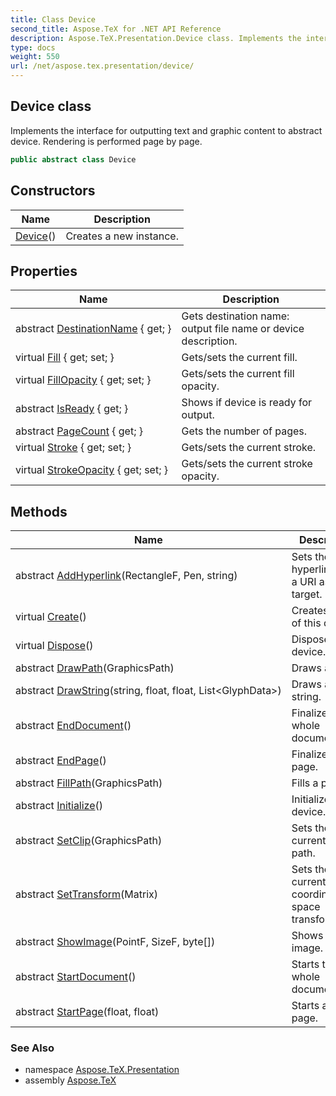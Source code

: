 ```yaml
---
title: Class Device
second_title: Aspose.TeX for .NET API Reference
description: Aspose.TeX.Presentation.Device class. Implements the interface for outputting text and graphic content to abstract device. Rendering is performed page by page
type: docs
weight: 550
url: /net/aspose.tex.presentation/device/
---
```

## Device class

Implements the interface for outputting text and graphic content to abstract device. Rendering is performed page by page.

```csharp
public abstract class Device
```

## Constructors

| Name | Description |
| --- | --- |
| [Device](device/)() | Creates a new instance. |

## Properties

| Name | Description |
| --- | --- |
| abstract [DestinationName](../../aspose.tex.presentation/device/destinationname/) { get; } | Gets destination name: output file name or device description. |
| virtual [Fill](../../aspose.tex.presentation/device/fill/) { get; set; } | Gets/sets the current fill. |
| virtual [FillOpacity](../../aspose.tex.presentation/device/fillopacity/) { get; set; } | Gets/sets the current fill opacity. |
| abstract [IsReady](../../aspose.tex.presentation/device/isready/) { get; } | Shows if device is ready for output. |
| abstract [PageCount](../../aspose.tex.presentation/device/pagecount/) { get; } | Gets the number of pages. |
| virtual [Stroke](../../aspose.tex.presentation/device/stroke/) { get; set; } | Gets/sets the current stroke. |
| virtual [StrokeOpacity](../../aspose.tex.presentation/device/strokeopacity/) { get; set; } | Gets/sets the current stroke opacity. |

## Methods

| Name | Description |
| --- | --- |
| abstract [AddHyperlink](../../aspose.tex.presentation/device/addhyperlink/)(RectangleF, Pen, string) | Sets the hyperlink with a URI as its target. |
| virtual [Create](../../aspose.tex.presentation/device/create/)() | Creates a copy of this device. |
| virtual [Dispose](../../aspose.tex.presentation/device/dispose/)() | Disposes the device. |
| abstract [DrawPath](../../aspose.tex.presentation/device/drawpath/)(GraphicsPath) | Draws a path. |
| abstract [DrawString](../../aspose.tex.presentation/device/drawstring/)(string, float, float, List&lt;GlyphData&gt;) | Draws a text string. |
| abstract [EndDocument](../../aspose.tex.presentation/device/enddocument/)() | Finalizes the whole document. |
| abstract [EndPage](../../aspose.tex.presentation/device/endpage/)() | Finalizes a page. |
| abstract [FillPath](../../aspose.tex.presentation/device/fillpath/)(GraphicsPath) | Fills a path. |
| abstract [Initialize](../../aspose.tex.presentation/device/initialize/)() | Initializes the device. |
| abstract [SetClip](../../aspose.tex.presentation/device/setclip/)(GraphicsPath) | Sets the current clip path. |
| abstract [SetTransform](../../aspose.tex.presentation/device/settransform/)(Matrix) | Sets the current coordinate space transformation. |
| abstract [ShowImage](../../aspose.tex.presentation/device/showimage/)(PointF, SizeF, byte[]) | Shows a raster image. |
| abstract [StartDocument](../../aspose.tex.presentation/device/startdocument/)() | Starts the whole document. |
| abstract [StartPage](../../aspose.tex.presentation/device/startpage/)(float, float) | Starts a new page. |

### See Also

* namespace [Aspose.TeX.Presentation](../../aspose.tex.presentation/)
* assembly [Aspose.TeX](../../)


